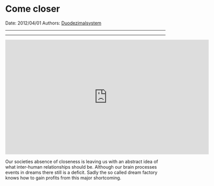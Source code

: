 # Come closer

Date: 2012/04/01
Authors: [Duodezimalsystem](http://duodezimal.me)

---
---

<iframe src="http://player.vimeo.com/video/40148889?title=0&amp;byline=0&amp;portrait=0&amp;badge=0&amp;color=c9ff23" width="640" height="360" frameborder="0" webkitAllowFullScreen mozallowfullscreen allowFullScreen></iframe>

Our societies absence of closeness is leaving us with an abstract idea of what inter-human relationships should be. Although our brain processes events in dreams there still is a deficit. Sadly the so called dream factory knows how to gain profits from this major shortcoming.
